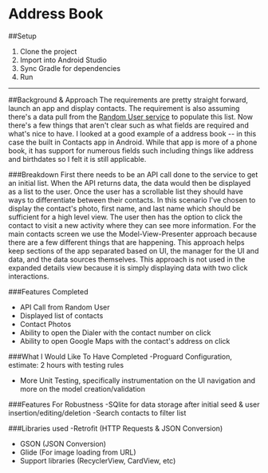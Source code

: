 # Address Book

##Setup
 1. Clone the project
 2. Import into Android Studio
 3. Sync Gradle for dependencies
 4. Run

----------
##Background & Approach
The requirements are pretty straight forward, launch an app and display contacts. The requirement is also assuming there's a data pull from the [Random User service](randomuser.me) to populate this list.  Now there's a few things that aren't clear such as what fields are required and what's nice to have.  I looked at a good example of a address book -- in this case the built in Contacts app in Android.  While that app is more of a phone book, it has support for numerous fields such including things like address and birthdates so I felt it is still applicable.  

###Breakdown
First there needs to be an API call done to the service to get an initial list.  When the API returns data, the data would then be displayed as a list to the user.  Once the user has a scrollable list they should have ways to differentiate between their contacts.  In this scenario I've chosen to display the contact's photo, first name, and last name which should be sufficient for a high level view.  The user then has the option to click the contact to visit a new activity where they can see more information.  For the main contacts screen we use the Model-View-Presenter approach because there are a few different things that are happening.  This approach helps keep sections of the app separated based on UI, the manager for the UI and data, and the data sources themselves.  This approach is not used in the expanded details view because it is simply displaying data with two click interactions.

###Features Completed
 - API Call from Random User
 - Displayed list of contacts
 - Contact Photos
 - Ability to open the Dialer with the contact number on click
 - Ability to open Google Maps with the contact's address on click

###What I Would Like To Have Completed
-Proguard Configuration, estimate: 2 hours with testing rules
- More Unit Testing, specifically instrumentation on the UI navigation and more on the model creation/validation

###Features For Robustness
-SQlite for data storage after initial seed & user insertion/editing/deletion
-Search contacts to filter list


###Libraries used
-Retrofit (HTTP Requests & JSON Conversion)
- GSON (JSON Conversion)
- Glide (For image loading from URL)
- Support libraries (RecyclerView, CardView, etc)